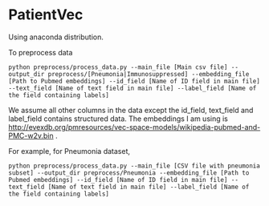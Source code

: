 # PatientVec

Using anaconda distribution.

To preprocess data

`python preprocess/process_data.py --main_file [Main csv file] --output_dir preprocess/[Pneumonia|Immunosuppressed] --embedding_file [Path to Pubmed embeddings] --id_field [Name of ID field in main file] --text_field [Name of text field in main file] --label_field [Name of the field containing labels]`


We assume all other columns in the data except the id_field, text_field and label_field contains structured data. The embeddings I am using is http://evexdb.org/pmresources/vec-space-models/wikipedia-pubmed-and-PMC-w2v.bin .

For example, for Pneumonia dataset,

`python preprocess/process_data.py --main_file [CSV file with pneumonia subset] --output_dir preprocess/Pneumonia --embedding_file [Path to Pubmed embeddings] --id_field [Name of ID field in main file] --text_field [Name of text field in main file] --label_field [Name of the field containing labels]`
